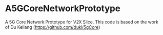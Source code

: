 # A5GCoreNetworkPrototype
A 5G Core Network Prototype for V2X Slice. This code is based on the work of Du Keliang (https://github.com/dukl/5gCore)
